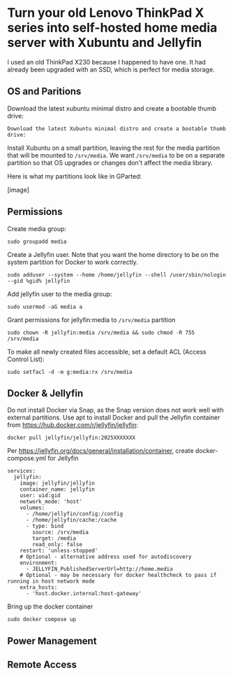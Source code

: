 # Turn your old Lenovo ThinkPad X series into self-hosted home media server with Xubuntu and Jellyfin

I used an old ThinkPad X230 because I happened to have one. It had already been upgraded with an SSD, which is perfect for media storage.

## OS and Paritions

Download the latest xubuntu minimal distro and create a bootable thumb drive:
```
Download the latest Xubuntu minimal distro and create a bootable thumb drive:
```
Install Xubuntu on a small partition, leaving the rest for the media partition that will be mounted to `/srv/media`. We want `/srv/media` to be on a separate partition so that OS upgrades or changes don't affect the media library.

Here is what my partitions look like in GParted:

[image]

## Permissions

Create media group:
```
sudo groupadd media
```

Create a Jellyfin user. Note that you want the home directory to be on the system partition for Docker to work correctly.
```
sudo adduser --system --home /home/jellyfin --shell /user/sbin/nologin --gid %gid% jellyfin
```
Add jellyfin user to the media group:
```
sudo usermod -aG media a
```
Grant permissions for jellyfin:media to `/srv/media` partition
```
sudo chown -R jellyfin:media /srv/media && sudo chmod -R 755 /srv/media
```
To make all newly created files accessible, set a default ACL (Access Control List):

```
sudo setfacl -d -m g:media:rx /srv/media
```

## Docker & Jellyfin

Do not install Docker via Snap, as the Snap version does not work well with external partitions.
Use apt to install Docker and pull the Jellyfin container from https://hub.docker.com/r/jellyfin/jellyfin:
```
docker pull jellyfin/jellyfin:2025XXXXXXX
```
Per https://jellyfin.org/docs/general/installation/container, create docker-compose.yml for Jellyfin
```
services:
  jellyfin:
    image: jellyfin/jellyfin
    container_name: jellyfin
    user: uid:gid
    network_mode: 'host'
    volumes:
      - /home/jellyfin/config:/config
      - /home/jellyfin/cache:/cache
      - type: bind
        source: /srv/media
        target: /media
        read_only: false
    restart: 'unless-stopped'
    # Optional - alternative address used for autodiscovery
    environment:
      - JELLYFIN_PublishedServerUrl=http://home.media
    # Optional - may be necessary for docker healthcheck to pass if running in host network mode
    extra_hosts:
      - 'host.docker.internal:host-gateway'
```
Bring up the docker container
```
sudo docker compose up
```
## Power Management

## Remote Access





